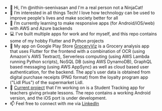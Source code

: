 - 👋 Hi, I’m @nithin-seenivasan and I'm a real person not a NinjaCat!  
- 👀 I’m interested in all things Tech! I love how technology can be used to improve people's lives and make society better for all
- 🌱 I’m currently learning to make responsive apps (for Android/iOS/web) with AWS and Azure backends
- :computer: I've built multiple apps for work and for myself, and this repo contains some of my hobby Flutter and Python projects
- :file_folder: My app on Google Play Store [GroceryViz](https://play.google.com/store/apps/details?id=grocery.viz, "GroceryViz") is a Grocery analysis app that uses   Flutter for the frontend with a combination of OCR (using Amazon's AWS Textract), Serverless computing (using AWS Lambda running Python scripts), NoSQL DB (using AWS DynamoDB), GraphQL based messaging (using AWS AppSync) as well as cloud based user authentication, for the backend. The app's user data is obtained from digital purchase receipts (PNG format) from the loyalty program app ("Lidl Plus") of the supermarket Lidl. 
- :briefcase: [Current project](https://github.com/nithin-seenivasan/STT-Simple-Teaching-Tracker, "Simple Teaching Tracker") that I'm working on is a Student Tracking app for teachers giving private lessons. The repo contains a working Android version, and the iOS port is under development.
- 📫 Feel free to connect with me via [LinkedIn](https://www.linkedin.com/in/nithinseenivasan/, "LinkedIn Profile") 


<!---
nithin-seenivasan/nithin-seenivasan is a ✨ special ✨ repository because its `README.md` (this file) appears on your GitHub profile.
You can click the Preview link to take a look at your changes.
--->
